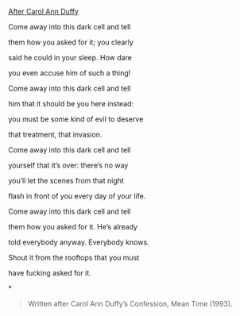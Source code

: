 <ins>After Carol Ann Duffy</ins>

Come away into this dark cell and tell

them how you asked for it; you clearly

said he could in your sleep. How dare

you even accuse him of such a thing!

Come away into this dark cell and tell

him that it should be you here instead:

you must be some kind of evil to deserve

that treatment, that invasion.

Come away into this dark cell and tell

yourself that it’s over: there’s no way

you’ll let the scenes from that night

flash in front of you every day of your life.

Come away into this dark cell and tell

them how you asked for it. He’s already

told everybody anyway. Everybody knows.

Shout it from the rooftops that you must

have fucking asked for it.

\*

> Written after Carol Ann Duffy’s Confession, Mean Time (1993).